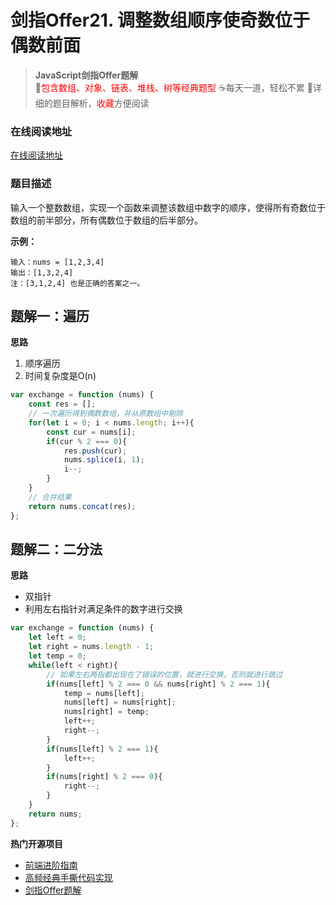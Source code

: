 # 剑指Offer21. 调整数组顺序使奇数位于偶数前面

> **JavaScript剑指Offer题解**<br>
> 🚀<font color=red>包含数组、对象、链表、堆栈、树等经典题型</font>
> ☕️每天一道，轻松不累
> 💬详细的题目解析，<font color=red>收藏</font>方便阅读

### 在线阅读地址

<a href="https://github.com/webbj97/fe-questions/tree/master/docs/algorithm" target="blank">在线阅读地址</a>

### 题目描述

输入一个整数数组，实现一个函数来调整该数组中数字的顺序，使得所有奇数位于数组的前半部分，所有偶数位于数组的后半部分。

**示例：**

```
输入：nums = [1,2,3,4]
输出：[1,3,2,4] 
注：[3,1,2,4] 也是正确的答案之一。
```

## 题解一：遍历

**思路**

1. 顺序遍历
2. 时间复杂度是O(n)

```js
var exchange = function (nums) {
    const res = [];
    // 一次遍历得到偶数数组，并从原数组中剔除
    for(let i = 0; i < nums.length; i++){
        const cur = nums[i];
        if(cur % 2 === 0){
            res.push(cur);
            nums.splice(i, 1);
            i--;
        }
    }
    // 合并结果
    return nums.concat(res);
};
```

## 题解二：二分法

**思路**


* 双指针
* 利用左右指针对满足条件的数字进行交换

```js
var exchange = function (nums) {
    let left = 0;
    let right = nums.length - 1;
    let temp = 0;
    while(left < right){
        // 如果左右两指都出现在了错误的位置，就进行交换，否则就进行跳过
        if(nums[left] % 2 === 0 && nums[right] % 2 === 1){
            temp = nums[left];
            nums[left] = nums[right];
            nums[right] = temp;
            left++;
            right--;
        }
        if(nums[left] % 2 === 1){
            left++;
        }
        if(nums[right] % 2 === 0){
            right--;
        }
    }
    return nums;
};
```

**热门开源项目**

* [前端进阶指南](https://github.com/webbj97/summary)
* [高频经典手撕代码实现](https://github.com/webbj97/fe-questions)
* [剑指Offer题解](https://github.com/webbj97/fe-questions/tree/master/docs/algorithm)



 